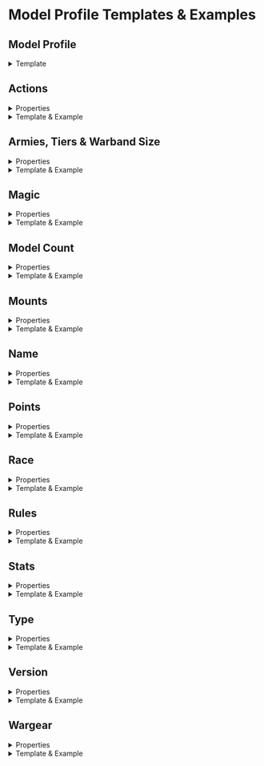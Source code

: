 # Model Profile Templates & Examples

## Model Profile
<details>
<summary>Template</summary>
<p>

```JSON5
{
    "actions": {
        "Name Of Action": {},
        "Name Of Action": {}
    },
    "armies": {
        "Army Name": {
            "tier": "",
            "selectableInWarband": true,
            "warbandSize": 0
        },
        "Army Name": {
            "tier": "",
            "selectableInWarband": true,
            "warbandSize": 0
        },
        "Army Name": {
            "tier": "",
            "selectableInWarband": true,
            "warbandSize": 0
        }
    },
    "magic": {
        "Name Of Magic Power": {
            "casting": 0,
            "range": 0
        },
        "Name Of Magic Power": {
            "casting": 0,
            "range": 0
        },
        "Name Of Magic Power": {
            "casting": 0,
            "range": 0
        }
    },
    "modelCount": 1,
    "mounts": {
        "Name Of Mount": {
            "points": 0,
            "userSelected": false
        },
        "Name Of Mount": {
            "points": 0,
            "userSelected": false
        },
        "Name Of Mount": {
            "points": 0,
            "userSelected": false
        }
    },
    "name": "",
    "points": 0,
    "race": {
        "Name Of Race": {},
        "Name Of Race": {}
    },
    "rules": {
        "Name Of Rule": {
            "type": "Passive"
        },
        "Name Of Rule": {
            "type": "Active"
        },
        "Name Of Rule": {
            "type": "Brutal Power Attack"
        }
    },
    "stats": {
        "movement": 0,
        "fight": 0,
        "range": 0,
        "strength": 0,
        "defence": 0,
        "attacks": 0,
        "wounds": 0,
        "courage": 0,
        "might": {
            "additional": 0,
            "points": 0,
            "value": 0
        },
        "will": {
            "additional": 0,
            "points": 0,
            "value": 0
        },
        "fate": {
            "additional": 0,
            "points": 0,
            "value": 0
        }
    },
    "type": {
        "Monster": {},
        "Infantry": {}
    },
    "version": 0,
    "wargear": {
        "Wargear Name": {
            "optional": true,
            "points": 5,
            "type": "Active",
            "userSelected": false
        },
        "Wargear Name": {
            "optional": false,
            "points": 5,
            "type": "Passive",
            "userSelected": false
        }
    }
}
```

</p>
</details>

## Actions
<details>
<summary>Properties</summary>
<p>

| Property | Type | Description |
| --- | --- | --- |
| Name Of Action | string | The name of this model in Capital Case. |

</p>
</details>

<details>
<summary>Template & Example</summary>
<p>

```JSON5
    "actions": {
        "Name Of Action": {},
        "Name Of Action": {}
    }
```

```JSON5
    "actions": {
        "Channelling": {},
        "March": {}
    }
```

</p>
</details>


## Armies, Tiers & Warband Size
<details>
<summary>Properties</summary>
<p>

| Property | Type | Description |
| --- | --- | --- |
| Army Name | string | The name of the army this model belongs to in Capital Case. |
| tier | "Hero Of Legend" \| "Hero Of Valour" \| "Hero Of Fortitude" \| "Minor Hero"\| "Independent Hero" \| "Warrior" | The tier of this model in the specified army in Capital Case. |
| warbandSize | number | The maximum warband size this model is allowed. 0 if this model isn't a hero. |
| selectableInWarband | boolean | Can this model be selected as part of another models warband (Default should be true). |

</p>
</details>

<details>
<summary>Template & Example</summary>
<p>

```JSON5
    "armies": {
        "Army Name": {
            "tier": "",
            "selectableInWarband": true,
            "warbandSize": 0
        },
        "Army Name": {
            "tier": "",
            "selectableInWarband": true,
            "warbandSize": 0
        },
        "Army Name": {
            "tier": "",
            "selectableInWarband": true,
            "warbandSize": 0
        }
    }
```

```JSON5
    "armies": {
        "Angmar": {
            "tier": "Hero Of Legend",
            "selectableInWarband": true,
            "warbandSize": 18
        },
        "Barad-Dûr": {
            "tier": "Hero Of Valour",
            "selectableInWarband": true,
            "warbandSize": 15
        },
        "Mordor": {
            "tier": "Hero Of Legend",
            "selectableInWarband": true,
            "warbandSize": 18
        }
    }
```

</p>
</details>


## Magic
<details>
<summary>Properties</summary>
<p>

| Property | Type | Description |
| --- | --- | --- |
| Name Of Magic Power | string | The name of the Magical Power that this model has in Capital Case. |
| casting | number | The model's casting score for this Magical Power. |
| range | number | The distance in inches a model can cast the Magical Power. |    

</p>
</details>

<details>
<summary>Template & Example</summary>
<p>

```JSON5
    "magic": {
        "Name Of Magic Power": {
            "casting": 0,
            "range": 0
        },
        "Name Of Magic Power": {
            "casting": 0,
            "range": 0
        },
        "Name Of Magic Power": {
            "casting": 0,
            "range": 0
        }
    }
```

```JSON5
    "magic": {
        "Instill Fear": {
            "casting": 5,
            "range": 3
        },
        "Transfix": {
            "casting": 3,
            "range": 12
        },
        "Compel": {
            "casting": 4,
            "range": 12
        }
    }
```

</p>
</details>


## Model Count
<details>
<summary>Properties</summary>
<p>

| Property | Type | Description |
| --- | --- | --- |
| modelCount | number | The quantity of the model, should always be 1. |

</p>
</details>

<details>
<summary>Template & Example</summary>
<p>

```JSON5
    "modelCount": 1
```

</p>
</details>


## Mounts
<details>
<summary>Properties</summary>
<p>

| Property | Type | Description |
| --- | --- | --- |
| Name Of Mount | string | The name of the mount in Capital Case. |
| points | number | The cost in points of the mount. |
| userSelected | boolean | Default (false), changes when a user selects it (true).  |


</p>
</details>

<details>
<summary>Template & Example</summary>
<p>

```JSON5
    "mounts": {
        "Name Of Mount": {
            "points": 0,
            "userSelected": false
        },
        "Name Of Mount": {
            "points": 0,
            "userSelected": false
        },
        "Name Of Mount": {
            "points": 0,
            "userSelected": false
        }
        ... // Additonal Mounts
    }
```

```JSON5
    // Witch-King Mounts
    "mounts": {
        "Armoured Fell Beast": {
            "points": 70,
            "userSelected": false
        },
        "Armoured Horse": {
            "points": 15,
            "userSelected": false
        },
        "Fell Beast": {
            "points": 50,
            "userSelected": false
        },
        "Horse": {
            "points": 10,
            "userSelected": false
        }
    }
```

</p>
</details>


## Name
<details>
<summary>Properties</summary>
<p>

| Property | Type | Description |
| --- | --- | --- |
| name | string | The name of this model in Capital Case. |

</p>
</details>

<details>
<summary>Template & Example</summary>
<p>

```JSON5
    "uniqueName": ""
```

```JSON5
    "uniqueName": "The Witch-King Of Angmar"
```

</p>
</details>


## Points
<details>
<summary>Properties</summary>
<p>

| Property | Type | Description |
| --- | --- | --- |
| points | number | the base cost of this model. |

</p>
</details>

<details>
<summary>Template & Example</summary>
<p>

```JSON5
    "points": 0
```

```JSON5
    // Witch-King Base Cost
    "points": 70
```

</p>
</details>


## Race
<details>
<summary>Properties</summary>
<p>

| Property | Type | Description |
| --- | --- | --- |
| Name Of Race | string | The Race of this model in Capital Case. |

</p>
</details>

<details>
<summary>Template & Example</summary>
<p>

```JSON5
    "race": {
        "Name Of Race": {},
        "Name Of Race": {}
    }
```

```JSON5
    // With-King Race Details
    "race": {
        "Spirit": {},
        "Ringwraith": {}
    }
```

</p>
</details>


## Rules
<details>
<summary>Properties</summary>
<p>

| Property | Type |Description |
| --- | --- | --- |
| Name Of Rule | string | The name for rule of this model in Capital Case.  |
| type | "Active" \| "Brutal Power Attack" \| "Passive" | The classification of this Rule. |

</p>
</details>

<details>
<summary>Template & Example</summary>
<p>

```JSON5
"rules": {
        "Name Of Rule": {
            "type": "Passive"
        },
        "Name Of Rule": {
            "type": "Active"
        },
        "Name Of Rule": {
            "type": "Brutal Power Attack"
        }
    }
```

```JSON5
"rules": {
        // With-King Rules
        "Terror": {
            "type": "Passive"
        },
        "Will Of Evil": {
            "type": "Passive"
        },
        "Harbinger Of Evil": {
            "type": "Passive"
        }
    }
```
</p>
</details>


## Stats
<details>
<summary>Properties</summary>
<p>

| Property | Type | Description |
| --- | --- | --- |
| movement | number | The number in inches a model can move. |
| fight | number | The model's fight score. |
| range | number | The model's ranged fight score
| strength | number | The model's strength score. |
| defence | number | The model's defence score. |
| attacks | number | The number of attacks the model can make in melee combat. |
| wounds | number | The model's wounds score. |
| courage | number | The model's courage score. |
| might , will & fate | object | The model's Might, Will & Fate stats |
| additional | number | The additional amount of might points that can be bought for a model e.g. Ringwriath, Witch-King |
| points | number | The cost in points of the additional stat per point e.g. 5 points. 0 if model can't have additional points. |
| value | number | The model's un-modified default stat value |

</p></details>

<details>
<summary>Template & Example</summary>
<p>

```JSON5
"stats": {
        "movement": 0,
        "fight": 0,
        "range": 0,
        "strength": 0,
        "defence": 0,
        "attacks": 0,
        "wounds": 0,
        "courage": 0,
        "might": {
            "additional": 0,
            "points": 0,
            "value": 0
        },
        "will": {
            "additional": 0,
            "points": 0,
            "value": 0
        },
        "fate": {
            "additional": 0,
            "points": 0,
            "value": 0
        }
    }
```

```JSON5
"stats": {
        // Witch-King Stats
        "movement": 6,
        "fight": 5,
        "range": 4,
        "strength": 4,
        "defence": 8,
        "attacks": 1,
        "wounds": 1,
        "courage": 6,
        "might": {
            "additional": 3,
            "points": 5,
            "value": 0
        },
        "will": {
            "additional": 10,
            "points": 5,
            "value": 10
        },
        "fate": {
            "additional": 3,
            "points": 5,
            "value": 0
        }
    }
```
</p>
</details>


## Type
<details>
<summary>Properties</summary>
<p>


| Property | Type |Description |
| --- | --- | --- |
| Type Of Model | "Cavalry" \| "Infantry" \| "Monster" | The types for this model.  |

</p>
</details>

<details>
<summary>Template & Example</summary>
<p>

```JSON5
"type": {
        "Type Of Model": {}
}
```

```JSON5
"type": {
        "Monster": {},
        "Infantry": {}
        ... // Additonal Types

}
```
</p>
</details>


## Version
<details><summary>Properties</summary>
<p>

| Property | Type | Description |
| --- | --- | --- |
| version | number | The semantic versioning of this JSON file. |

</p>
</details>

<details>
<summary>Template & Example</summary>
<p>

```JSON5
    "version": 0
```

```JSON5
"version": 1.0
```
</p>
</details>


## Wargear
<details><summary>Properties</summary>
<p>

| Property | Type | Description |
| --- | --- | --- |
| Wargear Name | string | The name of the wargear in Capital Case format. |
| optional | boolean | Should this wargear be selectable by the user (true), or is it part of default wargear for the model (false). |
| points | number | The cost in points of the wargear. 0 if wargear is part of default wargear for the model |
| type | "Active" \| "Passive" | Is this wargear passive or active in its use. |
| userSelected | boolean | Default (false), changes when a user selects it (true).  |
</p>
</details>

<details>
<summary>Template & Example</summary>
<p>

```JSON5
"wargear": {
        // Selectable Wargear
        "Wargear Name": {
            "optional": true,
            "points": 5, 
            "type": "Active",
            "userSelected": false
        },
        // Default Wargear
        "Wargear Name": {
            "optional": false,
            "points": 5, 
            "type": "Passive",
            "userSelected": false
        }
}
```

```JSON5
"wargear": {
        "Crown Of Morgul": {
            "optional": true,
            "points": 25,
            "type": "Passive",
            "userSelected": false
        },
        ... // Additonal Wargear
}
```
</p>
</details>
